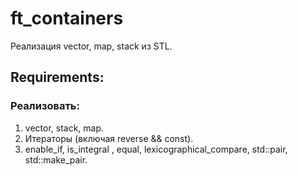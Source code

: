 # ft_containers
Реализация vector, map, stack из STL. 
## Requirements:
### Реализовать:
1) vector, stack, map.
2) Итераторы (включая reverse && const). 
3) enable_if, is_integral , equal, lexicographical_compare, std::pair, std::make_pair.
